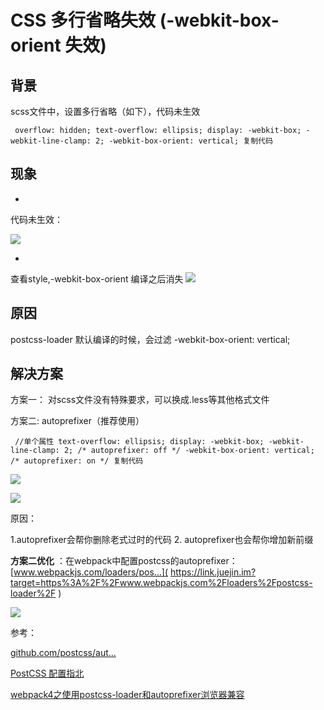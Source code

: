 # CSS 多行省略失效 (-webkit-box-orient 失效) #

## 背景 ##

scss文件中，设置多行省略（如下），代码未生效

` overflow: hidden; text-overflow: ellipsis; display: -webkit-box; -webkit-line-clamp: 2; -webkit-box-orient: vertical; 复制代码`

## 现象 ##

* 

代码未生效：

![](https://user-gold-cdn.xitu.io/2019/6/6/16b2bc69984656e1?imageView2/0/w/1280/h/960/ignore-error/1)

* 

查看style,-webkit-box-orient 编译之后消失 ![](https://user-gold-cdn.xitu.io/2019/6/6/16b2bc63347d527c?imageView2/0/w/1280/h/960/ignore-error/1)

## 原因 ##

postcss-loader 默认编译的时候，会过滤 -webkit-box-orient: vertical;

## 解决方案 ##

方案一： 对scss文件没有特殊要求，可以换成.less等其他格式文件

方案二: autoprefixer（推荐使用）

` //单个属性 text-overflow: ellipsis; display: -webkit-box; -webkit-line-clamp: 2; /* autoprefixer: off */ -webkit-box-orient: vertical; /* autoprefixer: on */ 复制代码`

![](https://user-gold-cdn.xitu.io/2019/6/6/16b2bc7e98110718?imageView2/0/w/1280/h/960/ignore-error/1)

![](https://user-gold-cdn.xitu.io/2019/6/6/16b2bc8092f14cd7?imageView2/0/w/1280/h/960/ignore-error/1)

原因：

1.autoprefixer会帮你删除老式过时的代码
2. autoprefixer也会帮你增加新前缀

**方案二优化** ：在webpack中配置postcss的autoprefixer： [www.webpackjs.com/loaders/pos…]( https://link.juejin.im?target=https%3A%2F%2Fwww.webpackjs.com%2Floaders%2Fpostcss-loader%2F )

![](https://user-gold-cdn.xitu.io/2019/6/6/16b2bc91b53c4bf7?imageView2/0/w/1280/h/960/ignore-error/1)

参考：

[github.com/postcss/aut…]( https://link.juejin.im?target=https%3A%2F%2Fgithub.com%2Fpostcss%2Fautoprefixer%2Fissues%2F776 )

[PostCSS 配置指北]( https://juejin.im/entry/57e67ac28ac247005bc9562a )

[webpack4之使用postcss-loader和autoprefixer浏览器兼容]( https://link.juejin.im?target=https%3A%2F%2Fwww.jianshu.com%2Fp%2Faa3e52be303e )